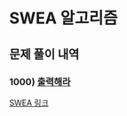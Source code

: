 # SWEA 알고리즘

## 문제 풀이 내역

### 1000) [출력해라](./1000.py)

[SWEA 링크](https://www.swexpertacademy.com/main/main.do)



